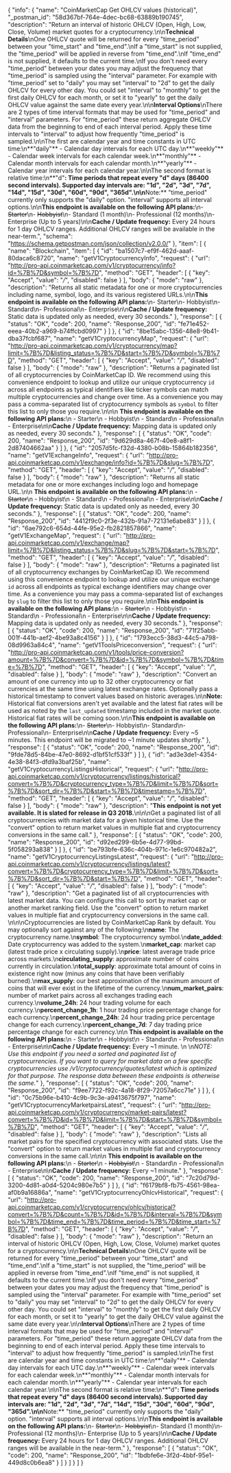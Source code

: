 {
  "info": {
    "name": "CoinMarketCap Get OHLCV values (historical)",
    "_postman_id": "58d367bf-764e-4dec-bc68-63889b190745",
    "description": "Return an interval of historic OHLCV (Open, High, Low, Close, Volume) market quotes for a cryptocurrency.\n\n**Technical Details**\nOne OHLCV quote will be returned for every \"time_period\" between your \"time_start\" and \"time_end\".\nIf a \"time_start\" is not supplied, the \"time_period\" will be applied in reverse from \"time_end\".\nIf \"time_end\" is not supplied, it defaults to the current time.\nIf you don't need every \"time_period\" between your dates you may adjust the frequency that \"time_period\" is sampled using the \"interval\" parameter. For example with \"time_period\" set to \"daily\" you may set \"interval\" to \"2d\" to get the daily OHLCV for every other day. You could set \"interval\" to \"monthly\" to get the first daily OHLCV for each month, or set it to \"yearly\" to get the daily OHLCV value against the same date every year.\n\n**Interval Options**\nThere are 2 types of time interval formats that may be used for \"time_period\" and \"interval\" parameters. For \"time_period\" these return aggregate OHLCV data from the beginning to end of each interval period. Apply these time intervals to \"interval\" to adjust how frequently \"time_period\" is sampled.\n\nThe first are calendar year and time constants in UTC time:\n**\"daily\"** - Calendar day intervals for each UTC day.\n**\"weekly\"** - Calendar week intervals for each calendar week.\n**\"monthly\"** - Calendar month intervals for each calendar month.\n**\"yearly\"** - Calendar year intervals for each calendar year.\n\nThe second format is relative time:\n**\"d\"**: Time periods that repeat every \"d\" days (86400 second intervals). Supported day intervals are: \"1d\", \"2d\", \"3d\", \"7d\", \"14d\", \"15d\", \"30d\", \"60d\", \"90d\", \"365d\".\n\n**Note:** \"time_period\" currently only supports the \"daily\" option. \"interval\" supports all interval options.\n\n**This endpoint is available on the following API plans:**\n- ~~Starter~~\n- ~~Hobbyist~~\n- Standard (1 month)\n- Professional (12 months)\n- Enterprise (Up to 5 years)\n\n**Cache / Update frequency:** Every 24 hours for 1 day OHLCV ranges. Additional OHLCV ranges will be available in the near-term.",
    "schema": "https://schema.getpostman.com/json/collection/v2.0.0/"
  },
  "item": [
    {
      "name": "Blockchain",
      "item": [
        {
          "id": "ba1507c7-ef9f-462d-aaaf-80daca6c8720",
          "name": "getV1CryptocurrencyInfo",
          "request": {
            "url": "http://pro-api.coinmarketcap.com/v1/cryptocurrency/info?id=%7B%7D&symbol=%7B%7D",
            "method": "GET",
            "header": [
              {
                "key": "Accept",
                "value": "*/*",
                "disabled": false
              }
            ],
            "body": {
              "mode": "raw"
            },
            "description": "Returns all static metadata for one or more cryptocurrencies including name, symbol, logo, and its various registered URLs.\n\n**This endpoint is available on the following API plans:**\n- Starter\n- Hobbyist\n- Standard\n- Professional\n- Enterprise\n\n**Cache / Update frequency:** Static data is updated only as needed, every 30 seconds."
          },
          "response": [
            {
              "status": "OK",
              "code": 200,
              "name": "Response_200",
              "id": "fe71e452-eeea-40b2-a969-b74ffcbd0997"
            }
          ]
        },
        {
          "id": "8be15abc-1356-48e8-9b41-dba37fcbf687",
          "name": "getV1CryptocurrencyMap",
          "request": {
            "url": "http://pro-api.coinmarketcap.com/v1/cryptocurrency/map?limit=%7B%7D&listing_status=%7B%7D&start=%7B%7D&symbol=%7B%7D",
            "method": "GET",
            "header": [
              {
                "key": "Accept",
                "value": "*/*",
                "disabled": false
              }
            ],
            "body": {
              "mode": "raw"
            },
            "description": "Returns a paginated list of all cryptocurrencies by CoinMarketCap ID. We recommend using this convenience endpoint to lookup and utilize our unique cryptocurrency `id` across all endpoints as typical identifiers like ticker symbols can match multiple cryptocurrencies and change over time. As a convenience you may pass a comma-separated list of cryptocurrency symbols as `symbol` to filter this list to only those you require.\n\n\n  **This endpoint is available on the following API plans:**\n  - Starter\n  - Hobbyist\n  - Standard\n  - Professional\n  - Enterprise\n\n**Cache / Update frequency:** Mapping data is updated only as needed, every 30 seconds."
          },
          "response": [
            {
              "status": "OK",
              "code": 200,
              "name": "Response_200",
              "id": "9d629d8a-467f-40e8-a8f1-2d87404662aa"
            }
          ]
        },
        {
          "id": "2057d5fc-f32d-4380-b08b-15864b182356",
          "name": "getV1ExchangeInfo",
          "request": {
            "url": "http://pro-api.coinmarketcap.com/v1/exchange/info?id=%7B%7D&slug=%7B%7D",
            "method": "GET",
            "header": [
              {
                "key": "Accept",
                "value": "*/*",
                "disabled": false
              }
            ],
            "body": {
              "mode": "raw"
            },
            "description": "Returns all static metadata for one or more exchanges including logo and homepage URL.\n\n  **This endpoint is available on the following API plans:**\n  - ~~Starter~~\n  - Hobbyist\n  - Standard\n  - Professional\n  - Enterprise\n\n**Cache / Update frequency:** Static data is updated only as needed, every 30 seconds."
          },
          "response": [
            {
              "status": "OK",
              "code": 200,
              "name": "Response_200",
              "id": "4412f9c0-2f3e-432b-91a7-72131e6abe83"
            }
          ]
        },
        {
          "id": "6ae792c6-654d-44fe-95e2-fb2821857866",
          "name": "getV1ExchangeMap",
          "request": {
            "url": "http://pro-api.coinmarketcap.com/v1/exchange/map?limit=%7B%7D&listing_status=%7B%7D&slug=%7B%7D&start=%7B%7D",
            "method": "GET",
            "header": [
              {
                "key": "Accept",
                "value": "*/*",
                "disabled": false
              }
            ],
            "body": {
              "mode": "raw"
            },
            "description": "Returns a paginated list of all cryptocurrency exchanges by CoinMarketCap ID. We recommend using this convenience endpoint to lookup and utilize our unique exchange `id` across all endpoints as typical exchange identifiers may change over time. As a convenience you may pass a comma-separated list of exchanges by `slug` to filter this list to only those you require.\n\n**This endpoint is available on the following API plans:**\n  - ~~Starter~~\n  - Hobbyist\n  - Standard\n  - Professional\n  - Enterprise\n\n**Cache / Update frequency:** Mapping data is updated only as needed, every 30 seconds."
          },
          "response": [
            {
              "status": "OK",
              "code": 200,
              "name": "Response_200",
              "id": "71f25abb-001f-441b-aef2-4be93a8c4156"
            }
          ]
        },
        {
          "id": "1793ecc5-38d3-44c5-a798-08d9963a84c4",
          "name": "getV1ToolsPriceconversion",
          "request": {
            "url": "http://pro-api.coinmarketcap.com/v1/tools/price-conversion?amount=%7B%7D&convert=%7B%7D&id=%7B%7D&symbol=%7B%7D&time=%7B%7D",
            "method": "GET",
            "header": [
              {
                "key": "Accept",
                "value": "*/*",
                "disabled": false
              }
            ],
            "body": {
              "mode": "raw"
            },
            "description": "Convert an amount of one currency into up to 32 other cryptocurrency or fiat currencies at the same time using latest exchange rates. Optionally pass a historical timestamp to convert values based on historic averages.\n\n**Note:** Historical fiat conversions aren't yet available and the latest fiat rates will be used as noted by the `last_updated` timestamp included in the market quote. Historical fiat rates will be coming soon.\n\n**This endpoint is available on the following API plans:**\n- ~~Starter~~\n- Hobbyist\n- Standard\n- Professional\n- Enterprise\n\n**Cache / Update frequency:** Every ~5 minutes. This endpoint will be migrated to ~1 minute updates shortly."
          },
          "response": [
            {
              "status": "OK",
              "code": 200,
              "name": "Response_200",
              "id": "9fde78d5-84be-47e0-8692-d1bf51cf533f"
            }
          ]
        },
        {
          "id": "ad3e3de1-4354-4e38-84f3-dfd9a3baf25b",
          "name": "getV1CryptocurrencyListingsHistorical",
          "request": {
            "url": "http://pro-api.coinmarketcap.com/v1/cryptocurrency/listings/historical?convert=%7B%7D&cryptocurrency_type=%7B%7D&limit=%7B%7D&sort=%7B%7D&sort_dir=%7B%7D&start=%7B%7D&timestamp=%7B%7D",
            "method": "GET",
            "header": [
              {
                "key": "Accept",
                "value": "*/*",
                "disabled": false
              }
            ],
            "body": {
              "mode": "raw"
            },
            "description": "**This endpoint is not yet available. It is slated for release in Q3 2018.**\n\n\nGet a paginated list of all cryptocurrencies with market data for a given historical time. Use the \"convert\" option to return market values in multiple fiat and cryptocurrency conversions in the same call."
          },
          "response": [
            {
              "status": "OK",
              "code": 200,
              "name": "Response_200",
              "id": "d92ed299-6b5e-4d77-99bd-5f058293a838"
            }
          ]
        },
        {
          "id": "be793bfe-636c-404b-971c-1e6c970482a2",
          "name": "getV1CryptocurrencyListingsLatest",
          "request": {
            "url": "http://pro-api.coinmarketcap.com/v1/cryptocurrency/listings/latest?convert=%7B%7D&cryptocurrency_type=%7B%7D&limit=%7B%7D&sort=%7B%7D&sort_dir=%7B%7D&start=%7B%7D",
            "method": "GET",
            "header": [
              {
                "key": "Accept",
                "value": "*/*",
                "disabled": false
              }
            ],
            "body": {
              "mode": "raw"
            },
            "description": "Get a paginated list of all cryptocurrencies with latest market data. You can configure this call to sort by market cap or another market ranking field. Use the \"convert\" option to return market values in multiple fiat and cryptocurrency conversions in the same call.   \n\n\nCryptocurrencies are listed by CoinMarketCap Rank by default. You may optionally sort against any of the following:\n**name**: The cryptocurrency name.\n**symbol**: The cryptocurrency symbol.\n**date_added**: Date cryptocurrency was added to the system.\n**market_cap**: market cap (latest trade price x circulating supply).\n**price**: latest average trade price across markets.\n**circulating_supply**: approximate number of coins currently in circulation.\n**total_supply**: approximate total amount of coins in existence right now (minus any coins that have been verifiably burned).\n**max_supply**: our best approximation of the maximum amount of coins that will ever exist in the lifetime of the currency.\n**num_market_pairs**: number of market pairs across all exchanges trading each currency.\n**volume_24h**: 24 hour trading volume for each currency.\n**percent_change_1h**: 1 hour trading price percentage change for each currency.\n**percent_change_24h**: 24 hour trading price percentage change for each currency.\n**percent_change_7d**: 7 day trading price percentage change for each currency.\n\n  **This endpoint is available on the following API plans:**\n  - Starter\n  - Hobbyist\n  - Standard\n  - Professional\n  - Enterprise\n\n**Cache / Update frequency:** Every ~1 minute. \n  \n*NOTE: Use this endpoint if you need a sorted and paginated list of cryptocurrencies. If you want to query for market data on a few specific cryptocurrencies use /v1/cryptocurrency/quotes/latest which is optimized for that purpose. The response data between these endpoints is otherwise the same.*"
          },
          "response": [
            {
              "status": "OK",
              "code": 200,
              "name": "Response_200",
              "id": "f9ee7722-f92c-4a18-8f29-72057a6cc71e"
            }
          ]
        },
        {
          "id": "0c75b96e-b410-4c9b-9c3e-a9413675f797",
          "name": "getV1CryptocurrencyMarketpairsLatest",
          "request": {
            "url": "http://pro-api.coinmarketcap.com/v1/cryptocurrency/market-pairs/latest?convert=%7B%7D&id=%7B%7D&limit=%7B%7D&start=%7B%7D&symbol=%7B%7D",
            "method": "GET",
            "header": [
              {
                "key": "Accept",
                "value": "*/*",
                "disabled": false
              }
            ],
            "body": {
              "mode": "raw"
            },
            "description": "Lists all market pairs for the specified cryptocurrency with associated stats. Use the \"convert\" option to return market values in multiple fiat and cryptocurrency conversions in the same call.\n\n\n  **This endpoint is available on the following API plans:**\n  - ~~Starter~~\n  - ~~Hobbyist~~\n  - Standard\n  - Professional\n  - Enterprise\n\n**Cache / Update frequency:** Every ~1 minute."
          },
          "response": [
            {
              "status": "OK",
              "code": 200,
              "name": "Response_200",
              "id": "7c20d79d-3200-4d81-a0d4-5204c980e7b5"
            }
          ]
        },
        {
          "id": "f6179bf8-fb75-4561-98ea-af0b9a16886a",
          "name": "getV1CryptocurrencyOhlcvHistorical",
          "request": {
            "url": "http://pro-api.coinmarketcap.com/v1/cryptocurrency/ohlcv/historical?convert=%7B%7D&count=%7B%7D&id=%7B%7D&interval=%7B%7D&symbol=%7B%7D&time_end=%7B%7D&time_period=%7B%7D&time_start=%7B%7D",
            "method": "GET",
            "header": [
              {
                "key": "Accept",
                "value": "*/*",
                "disabled": false
              }
            ],
            "body": {
              "mode": "raw"
            },
            "description": "Return an interval of historic OHLCV (Open, High, Low, Close, Volume) market quotes for a cryptocurrency.\n\n**Technical Details**\nOne OHLCV quote will be returned for every \"time_period\" between your \"time_start\" and \"time_end\".\nIf a \"time_start\" is not supplied, the \"time_period\" will be applied in reverse from \"time_end\".\nIf \"time_end\" is not supplied, it defaults to the current time.\nIf you don't need every \"time_period\" between your dates you may adjust the frequency that \"time_period\" is sampled using the \"interval\" parameter. For example with \"time_period\" set to \"daily\" you may set \"interval\" to \"2d\" to get the daily OHLCV for every other day. You could set \"interval\" to \"monthly\" to get the first daily OHLCV for each month, or set it to \"yearly\" to get the daily OHLCV value against the same date every year.\n\n**Interval Options**\nThere are 2 types of time interval formats that may be used for \"time_period\" and \"interval\" parameters. For \"time_period\" these return aggregate OHLCV data from the beginning to end of each interval period. Apply these time intervals to \"interval\" to adjust how frequently \"time_period\" is sampled.\n\nThe first are calendar year and time constants in UTC time:\n**\"daily\"** - Calendar day intervals for each UTC day.\n**\"weekly\"** - Calendar week intervals for each calendar week.\n**\"monthly\"** - Calendar month intervals for each calendar month.\n**\"yearly\"** - Calendar year intervals for each calendar year.\n\nThe second format is relative time:\n**\"d\"**: Time periods that repeat every \"d\" days (86400 second intervals). Supported day intervals are: \"1d\", \"2d\", \"3d\", \"7d\", \"14d\", \"15d\", \"30d\", \"60d\", \"90d\", \"365d\".\n\n**Note:** \"time_period\" currently only supports the \"daily\" option. \"interval\" supports all interval options.\n\n**This endpoint is available on the following API plans:**\n- ~~Starter~~\n- ~~Hobbyist~~\n- Standard (1 month)\n- Professional (12 months)\n- Enterprise (Up to 5 years)\n\n**Cache / Update frequency:** Every 24 hours for 1 day OHLCV ranges. Additional OHLCV ranges will be available in the near-term."
          },
          "response": [
            {
              "status": "OK",
              "code": 200,
              "name": "Response_200",
              "id": "1bdbfe6e-3f2d-4bbf-95e1-449d8c0b6ea8"
            }
          ]
        }
      ]
    }
  ]
}